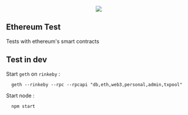 <p align="center">
  <img src="https://www.ethereum.org/images/logos/ETHEREUM-LOGO_PORTRAIT_Black_small.png" />
</p>

## Ethereum Test
Tests with ethereum's smart contracts

## Test in dev
Start `geth` on `rinkeby` :
```
  geth --rinkeby --rpc --rpcapi "db,eth,web3,personal,admin,txpool"
```
Start node :
```
  npm start
```
